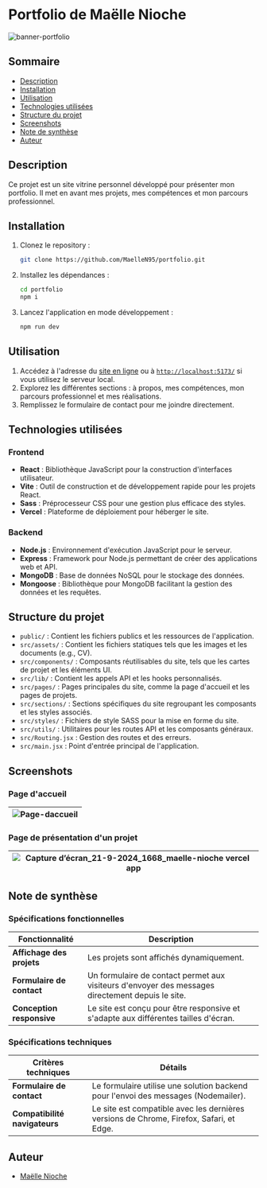 # Portfolio de Maëlle Nioche

![banner-portfolio](https://github.com/user-attachments/assets/c0b9b0fd-cc93-40cb-a963-b29a6e4716cb)

## Sommaire

- [Description](#description)
- [Installation](#installation)
- [Utilisation](#utilisation)
- [Technologies utilisées](#technologies-utilisées)
- [Structure du projet](#structure-du-projet)
- [Screenshots](#screenshots)
- [Note de synthèse](#note-de-synthèse)
- [Auteur](#auteur)

## Description

Ce projet est un site vitrine personnel développé pour présenter mon portfolio. Il met en avant mes projets, mes compétences et mon parcours professionnel.

## Installation

1. Clonez le repository :
   ```bash
   git clone https://github.com/MaelleN95/portfolio.git
2. Installez les dépendances :
   ```bash
   cd portfolio
   npm i
3. Lancez l'application en mode développement :
   ```bash
   npm run dev

## Utilisation

1. Accédez à l'adresse du [site en ligne](https://maelle-nioche.vercel.app/) ou à [`http://localhost:5173/`](http://localhost:5173/) si vous utilisez le serveur local.
2. Explorez les différentes sections : à propos, mes compétences, mon parcours professionnel et mes réalisations.
3. Remplissez le formulaire de contact pour me joindre directement.

## Technologies utilisées

### Frontend
- **React** : Bibliothèque JavaScript pour la construction d'interfaces utilisateur.
- **Vite** : Outil de construction et de développement rapide pour les projets React.
- **Sass** : Préprocesseur CSS pour une gestion plus efficace des styles.
- **Vercel** : Plateforme de déploiement pour héberger le site.

### Backend
- **Node.js** : Environnement d'exécution JavaScript pour le serveur.
- **Express** : Framework pour Node.js permettant de créer des applications web et API.
- **MongoDB** : Base de données NoSQL pour le stockage des données.
- **Mongoose** : Bibliothèque pour MongoDB facilitant la gestion des données et les requêtes.

## Structure du projet

- `public/` : Contient les fichiers publics et les ressources de l'application.
- `src/assets/` : Contient les fichiers statiques tels que les images et les documents (e.g., CV).
- `src/components/` : Composants réutilisables du site, tels que les cartes de projet et les éléments UI.
- `src/lib/` : Contient les appels API et les hooks personnalisés.
- `src/pages/` : Pages principales du site, comme la page d'accueil et les pages de projets.
- `src/sections/` : Sections spécifiques du site regroupant les composants et les styles associés.
- `src/styles/` : Fichiers de style SASS pour la mise en forme du site.
- `src/utils/` : Utilitaires pour les routes API et les composants généraux.
- `src/Routing.jsx` : Gestion des routes et des erreurs.
- `src/main.jsx` : Point d'entrée principal de l'application.

## Screenshots

### Page d'accueil
|![Page-daccueil](https://github.com/user-attachments/assets/8e48bf76-4e88-49a7-968c-419da2618c09)|
|-|

### Page de présentation d'un projet
|![Capture d’écran_21-9-2024_1668_maelle-nioche vercel app](https://github.com/user-attachments/assets/e2ca7100-1679-466b-a89e-cb187852b4aa)|
|-|

## Note de synthèse

### Spécifications fonctionnelles

| Fonctionnalité                 | Description                                                                                      |
|--------------------------|--------------------------------------------------------------------------------------------------|
| **Affichage des projets** | Les projets sont affichés dynamiquement.              |
| **Formulaire de contact** | Un formulaire de contact permet aux visiteurs d'envoyer des messages directement depuis le site. |
| **Conception responsive** | Le site est conçu pour être responsive et s'adapte aux différentes tailles d'écran.             |

### Spécifications techniques

| Critères techniques                      | Détails                                                                         |
|----------------------------|------------------------------------------------------------------------------------------------------|
| **Formulaire de contact**   | Le formulaire utilise une solution backend pour l'envoi des messages (Nodemailer).         |
| **Compatibilité navigateurs** | Le site est compatible avec les dernières versions de Chrome, Firefox, Safari, et Edge.             |


## Auteur

- [Maëlle Nioche](https://www.linkedin.com/in/maelle-nioche/)
